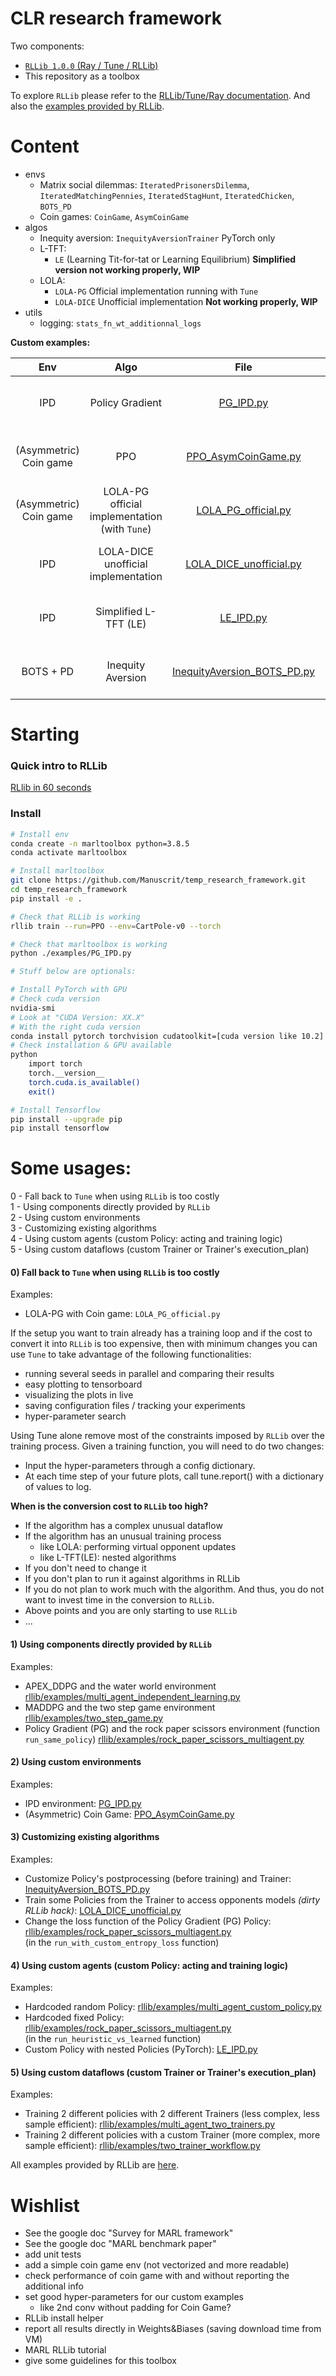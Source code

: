 # CLR research framework

Two components: 
- [`RLLib 1.0.0` (Ray / Tune / RLLib)](https://docs.ray.io/en/master/rllib.html) 
- This repository as a toolbox

To explore `RLLib` please refer to the 
[RLLib/Tune/Ray documentation](https://docs.ray.io/en/master/rllib-toc.html).
And also the [examples provided by RLLib](https://github.com/ray-project/ray/tree/master/rllib/examples). 

# Content
- envs
    - Matrix social dilemmas: `IteratedPrisonersDilemma`, `IteratedMatchingPennies`, 
    `IteratedStagHunt`, `IteratedChicken`, `BOTS_PD`
    - Coin games: `CoinGame`, `AsymCoinGame`
- algos
    - Inequity aversion: `InequityAversionTrainer` PyTorch only
    - L-TFT: 
        - `LE` (Learning Tit-for-tat or Learning Equilibrium) **Simplified version not working properly, WIP**
    - LOLA: 
        - `LOLA-PG` Official implementation running with `Tune`
        - `LOLA-DICE` Unofficial implementation **Not working properly, WIP**
- utils  
    - logging: `stats_fn_wt_additionnal_logs`
  
**Custom examples:**

|          Env         |                 Algo                |             File            |               Status              |
|:--------------------:|:-----------------------------------:|:---------------------------:|:---------------------------------:|
|          IPD         |           Policy Gradient           |          [PG_IPD.py](https://github.com/Manuscrit/temp_research_framework/blob/master/examples/PG_IPD.py)           | Need to set good hyper-parameters |
| (Asymmetric) Coin game |                 PPO                 |     [PPO_AsymCoinGame.py](https://github.com/Manuscrit/temp_research_framework/blob/master/examples/PPO_AsymCoinGame.py)     | Need to set good hyper-parameters |
| (Asymmetric) Coin game |   LOLA-PG official implementation (with `Tune`)   |     [LOLA_PG_official.py](https://github.com/Manuscrit/temp_research_framework/blob/master/examples/LOLA_PG_official.py)     | OK |
|          IPD         | LOLA-DICE unofficial implementation |   [LOLA_DICE_unofficial.py](https://github.com/Manuscrit/temp_research_framework/blob/master/examples/LOLA_DICE_unofficial.py)    |     Not working properly, WIP     |
|          IPD         |        Simplified L-TFT (LE)        |          [LE_IPD.py](https://github.com/Manuscrit/temp_research_framework/blob/master/examples/LE_IPD.py)          |     Not working properly, WIP     |
|       BOTS + PD      |          Inequity Aversion          | [InequityAversion_BOTS_PD.py](https://github.com/Manuscrit/temp_research_framework/blob/master/examples/InequityAversion_BOTS_PD.py)  | Need to set good hyper-parameters |


# Starting
### Quick intro to RLLib
[RLlib in 60 seconds](https://docs.ray.io/en/master/rllib.html)  

### Install

```bash
# Install env
conda create -n marltoolbox python=3.8.5
conda activate marltoolbox

# Install marltoolbox
git clone https://github.com/Manuscrit/temp_research_framework.git
cd temp_research_framework
pip install -e .

# Check that RLLib is working
rllib train --run=PPO --env=CartPole-v0 --torch 

# Check that marltoolbox is working
python ./examples/PG_IPD.py

# Stuff below are optionals: 

# Install PyTorch with GPU
# Check cuda version
nvidia-smi
# Look at "CUDA Version: XX.X"
# With the right cuda version
conda install pytorch torchvision cudatoolkit=[cuda version like 10.2] -c pytorch
# Check installation & GPU available
python
    import torch
    torch.__version__
    torch.cuda.is_available()
    exit()

# Install Tensorflow
pip install --upgrade pip
pip install tensorflow
```


# Some usages:
0 - Fall back to `Tune` when using `RLLib` is too costly  
1 - Using components directly provided by `RLLib`  
2 - Using custom environments  
3 - Customizing existing algorithms  
4 - Using custom agents (custom Policy: acting and training logic)   
5 - Using custom dataflows (custom Trainer or Trainer's execution_plan)

#### 0) Fall back to `Tune` when using `RLLib` is too costly
Examples:  
- LOLA-PG with Coin game: `LOLA_PG_official.py`

If the setup you want to train already has a training loop 
and if the cost to convert it into `RLLib` is too expensive,
then with minimum changes you can use `Tune`
to take advantage of the following functionalities:
- running several seeds in parallel and comparing their results
- easy plotting to tensorboard
- visualizing the plots in live
- saving configuration files / tracking your experiments
- hyper-parameter search

Using Tune alone remove most of the constraints imposed by `RLLib` over the training process.
Given a training function, you will need to do two changes:
- Input the hyper-parameters through a config dictionary. 
- At each time step of your future plots, 
call tune.report() with a dictionary of values to log.   

**When is the conversion cost to `RLLib` too high?**  
- If the algorithm has a complex unusual dataflow 
- If the algorithm has an unusual training process 
    - like LOLA: performing virtual opponent updates
    - like L-TFT(LE): nested algorithms
- If you don't need to change it
- If you don't plan to run it against algorithms in RLLib
- If you do not plan to work much with the algorithm. 
And thus, you do not want to invest time in the conversion to `RLLib`.
- Above points and you are only starting to use `RLLib`  
- ...

#### 1) Using components directly provided by `RLLib`
Examples:
- APEX_DDPG and the water world environment
[rllib/examples/multi_agent_independent_learning.py](https://github.com/ray-project/ray/blob/master/rllib/examples/multi_agent_independent_learning.py)
- MADDPG and the two step game environment
[rllib/examples/two_step_game.py](https://github.com/ray-project/ray/blob/master/rllib/examples/two_step_game.py)
- Policy Gradient (PG) and the rock paper scissors environment (function `run_same_policy`) 
[rllib/examples/rock_paper_scissors_multiagent.py](https://github.com/ray-project/ray/blob/master/rllib/examples/rock_paper_scissors_multiagent.py)

#### 2) Using custom environments
Examples:  
- IPD environment: 
[PG_IPD.py](https://github.com/Manuscrit/temp_research_framework/blob/master/examples/PG_IPD.py)
- (Asymmetric) Coin Game: 
[PPO_AsymCoinGame.py](https://github.com/Manuscrit/temp_research_framework/blob/master/examples/PPO_AsymCoinGame.py)

#### 3) Customizing existing algorithms
Examples:  
- Customize Policy's postprocessing (before training) and Trainer: 
[InequityAversion_BOTS_PD.py](https://github.com/Manuscrit/temp_research_framework/blob/master/examples/InequityAversion_BOTS_PD.py)
- Train some Policies from the Trainer to access opponents models *(dirty RLLib hack)*:
[LOLA_DICE_unofficial.py](https://github.com/Manuscrit/temp_research_framework/blob/master/examples/LOLA_DICE_unofficial.py)
- Change the loss function of the Policy Gradient (PG) Policy:
[rllib/examples/rock_paper_scissors_multiagent.py](https://github.com/ray-project/ray/blob/master/rllib/examples/rock_paper_scissors_multiagent.py)  
(in the `run_with_custom_entropy_loss` function) 

#### 4) Using custom agents (custom Policy: acting and training logic)  
Examples:  
- Hardcoded random Policy:
[rllib/examples/multi_agent_custom_policy.py](https://github.com/ray-project/ray/blob/master/rllib/examples/multi_agent_custom_policy.py)
- Hardcoded fixed Policy:
[rllib/examples/rock_paper_scissors_multiagent.py](https://github.com/ray-project/ray/blob/master/rllib/examples/rock_paper_scissors_multiagent.py)  
(in the `run_heuristic_vs_learned` function)
- Custom Policy with nested Policies (PyTorch):
[LE_IPD.py](https://github.com/Manuscrit/temp_research_framework/blob/master/examples/LE_IPD.py)

#### 5) Using custom dataflows (custom Trainer or Trainer's execution_plan)
Examples:
- Training 2 different policies with 2 different Trainers (less complex, less sample efficient):
[rllib/examples/multi_agent_two_trainers.py](https://github.com/ray-project/ray/blob/master/rllib/examples/multi_agent_two_trainers.py)
- Training 2 different policies with a custom Trainer (more complex, more sample efficient):
[rllib/examples/two_trainer_workflow.py](https://github.com/ray-project/ray/blob/master/rllib/examples/two_trainer_workflow.py)


All examples provided by RLLib are
[here](https://github.com/ray-project/ray/tree/master/rllib/examples). 

# Wishlist
- See the google doc "Survey for MARL framework"
- See the google doc "MARL benchmark paper"
- add unit tests
- add a simple coin game env (not vectorized and more readable)
- check performance of coin game with and without reporting the additional info
- set good hyper-parameters for our custom examples 
    - like 2nd conv without padding for Coin Game?
- RLLib install helper
- report all results directly in Weights&Biases (saving download time from VM)
- MARL RLLib tutorial
- give some guidelines for this toolbox